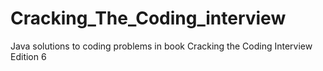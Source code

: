 # Cracking_The_Coding_interview
Java solutions to coding problems in book Cracking the Coding Interview Edition 6
